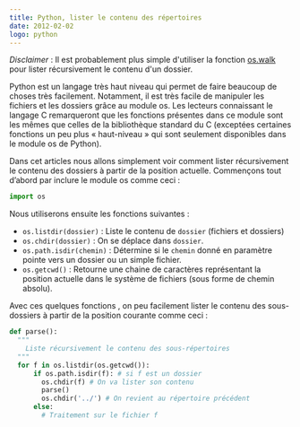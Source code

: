 ```yaml
---
title: Python, lister le contenu des répertoires
date: 2012-02-02
logo: python
---
```


*Disclaimer* : Il est probablement plus simple d'utiliser la fonction
[os.walk](https://docs.python.org/2/library/os.html#os.walk) pour lister
récursivement le contenu d'un dossier.

Python est un langage très haut niveau qui permet de faire beaucoup de
choses très facilement. Notamment, il est très facile de manipuler les
fichiers et les dossiers grâce au module os. Les lecteurs connaissant
le langage C remarqueront que les fonctions présentes dans ce module
sont les mêmes que celles de la bibliothèque standard du C (exceptées
certaines fonctions un peu plus « haut-niveau » qui sont seulement
disponibles dans le module os de Python).

Dans cet articles nous allons simplement voir comment lister
récursivement le contenu des dossiers à partir de la position
actuelle. Commençons tout d’abord par inclure le module os comme ceci :

```python
import os
```

Nous utiliserons ensuite les fonctions suivantes :

* `os.listdir(dossier)` : Liste le contenu de `dossier` (fichiers et dossiers)
* `os.chdir(dossier)` : On se déplace dans `dossier`.
* `os.path.isdir(chemin)` : Détermine si le `chemin` donné en paramètre
pointe vers un dossier ou un simple fichier.
* `os.getcwd()` : Retourne une chaine de caractères représentant la
position actuelle dans le système de fichiers (sous forme de chemin
absolu).

Avec ces quelques fonctions , on peu facilement lister le contenu des
sous-dossiers à partir de la position courante comme ceci :

```python
def parse():
  """
    Liste récursivement le contenu des sous-répertoires
  """
  for f in os.listdir(os.getcwd()):
      if os.path.isdir(f): # si f est un dossier
        os.chdir(f) # On va lister son contenu
        parse()
        os.chdir('../') # On revient au répertoire précédent
      else:
        # Traitement sur le fichier f
```
